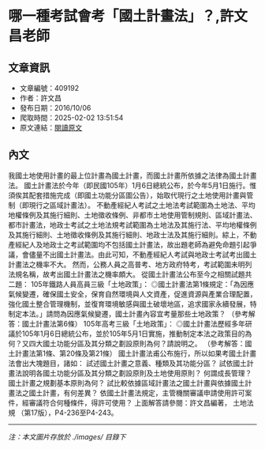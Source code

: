 # 哪一種考試會考「國土計畫法」？,許文昌老師

## 文章資訊
- 文章編號：409192
- 作者：許文昌
- 發布日期：2016/10/06
- 爬取時間：2025-02-02 13:51:54
- 原文連結：[閱讀原文](https://real-estate.get.com.tw/Columns/detail.aspx?no=409192)

## 內文
我國土地使用計畫的最上位計畫為國土計畫，而國土計畫所依據之法律為國土計畫法。
國土計畫法於今年（即民國105年）1月6日總統公布，於今年5月1日施行。惟須俟其配套措施完成（即國土功能分區圖公告），始取代現行之土地使用計畫與管制（即現行之區域計畫法）。
不動產經紀人考試之土地法考試範圍為土地法、平均地權條例及其施行細則、土地徵收條例、非都市土地使用管制規則、區域計畫法、都市計畫法，地政士考試之土地法規考試範圍為土地法及其施行法、平均地權條例及其施行細則、土地徵收條例及其施行細則、地政士法及其施行細則。綜上，不動產經紀人及地政士之考試範圍均不包括國土計畫法，故出題老師為避免命題引起爭議，會儘量不出國土計畫法。由此可知，不動產經紀人考試與地政士考試考出國土計畫法之機率不大。
然而，公務人員之高普考、地方政府特考，考試範圍未明列法規名稱，故考出國土計畫法之機率頗大。
從國土計畫法公布至今之相關試題共二題：
105年鐵路人員高員三級「土地政策」：
◎國土計畫法第1條規定：「為因應氣候變遷，確保國土安全，保育自然環境與人文資產，促進資源與產業合理配置，強化國土整合管理機制，並復育環境敏感與國土破壞地區，追求國家永續發展，特制定本法。」請問為因應氣候變遷，國土計畫內容宜考量那些土地政策？
（參考解答：國土計畫法第6條）
105年高考三級「土地政策」：
◎國土計畫法歷經多年研議於105年1月6日總統公布，並於105年5月1日實施，推動制定本法之政策目的為何？又四大國土功能分區及其分類之劃設原則為何？請說明之。
（參考解答：國土計畫法第1條、第20條及第21條）
國土計畫法甫公布施行，所以如果考國土計畫法會出大塊題目，諸如：
試述國土計畫之意義、種類及其功能分區？
試依國土計畫法說明各國土功能分區及其分類之劃設原則及土地使用原則？
何謂成長管理？國土計畫之規劃基本原則為何？
試比較依據區域計畫法之國土計畫與依據國土計畫法之國土計畫，有何差異？
依國土計畫法規定，主管機關審議申請使用許可案件，經審議符合何種條件，得許可使用？
上面解答請參閱：許文昌編著，
土地法規
（第17版），P4-236至P4-243。

---
*注：本文圖片存放於 ./images/ 目錄下*

